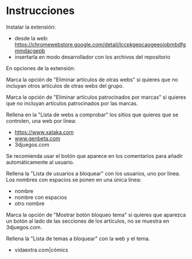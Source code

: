 # Instrucciones
Instalar la extensión:
- desde la web: https://chromewebstore.google.com/detail/lccpkgepcaogeeoiobmbdfgmmdacgepb
- insertarla en modo desarrollador con los archivos del repositorio

En opciones de la extensión:

Marca la opción de "Eliminar artículos de otras webs" si quieres que no incluyan otros artículos de otras webs del grupo.

Marca la opción de "Eliminar artículos patrocinados por marcas" si quieres que no incluyan artículos patrocinados por las marcas.

Rellena en la "Lista de webs a comprobar" los sitios que quieres que se controlen, una web por línea:
- https://www.xataka.com
- www.genbeta.com
- 3djuegos.com

Se recomienda usar el botón que aparece en los comentarios para añadir automáticamente al usuario.

Rellena la "Lista de usuarios a bloquear" con los usuarios, uno por línea.
Los nombres con espacios se ponen en una única línea:
- nombre
- nombre con espacios
- otro nombre

Marca la opción de "Mostrar botón bloqueo tema" si quieres que aparezca un botón al lado de las secciones de los artículos, no se muestra en 3djuegos.com.

Rellena la "Lista de temas a bloquear" con la web y el tema.
- vidaextra.com|cómics
